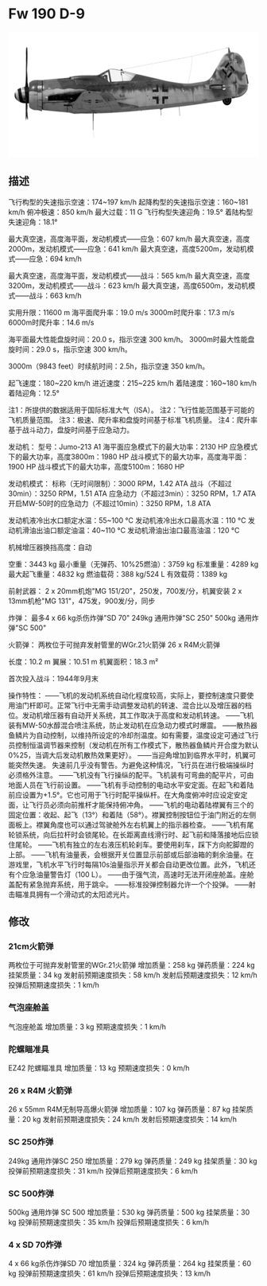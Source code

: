 # Fw 190 D-9

![fw190d9](../images/fw190d9.png)

## 描述

飞行构型的失速指示空速：174~197 km/h
起降构型的失速指示空速：160~181 km/h
俯冲极速：850 km/h
最大过载：11 G
飞行构型失速迎角：19.5°
着陆构型失速迎角：18.1°

最大真空速，高度海平面，发动机模式——应急：607 km/h
最大真空速，高度2000m，发动机模式——应急：641 km/h
最大真空速，高度5200m，发动机模式——应急：694 km/h

最大真空速，高度海平面，发动机模式——战斗：565 km/h
最大真空速，高度3200m，发动机模式——战斗：623 km/h
最大真空速，高度6500m，发动机模式——战斗：663 km/h

实用升限：11600 m
海平面爬升率：19.0 m/s
3000m时爬升率：17.3 m/s
6000m时爬升率：14.6 m/s

海平面最大性能盘旋时间：20.0 s，指示空速 300 km/h。
3000m时最大性能盘旋时间：29.0 s，指示空速 300 km/h。

3000m（9843 feet）时续航时间：2.5h，指示空速 350 km/h。

起飞速度：180~220 km/h
进近速度：215~225 km/h
着陆速度：160~180 km/h
着陆迎角：12.5°

注1：所提供的数据适用于国际标准大气（ISA）。
注2：飞行性能范围基于可能的飞机质量范围。
注3：极速、爬升率和盘旋时间基于标准飞机质量。
注4：爬升率基于战斗动力，盘旋时间基于应急动力。

发动机：
型号：Jumo-213 A1
海平面应急模式下的最大功率：2130 HP
应急模式下的最大功率，高度3800m：1980 HP
战斗模式下的最大功率，高度海平面：1900 HP
战斗模式下的最大功率，高度5100m：1680 HP

发动机模式：
标称（无时间限制）：3000 RPM，1.42 ATA
战斗（不超过30min）：3250 RPM，1.51 ATA
应急动力（不超过3min）：3250 RPM，1.7 ATA
开启MW-50时的应急动力（不超过10min）：3250 RPM，1.8 ATA

发动机液冷出水口额定水温：55~100 °C
发动机液冷出水口最高水温：110 °C
发动机滑油出油口额定油温：40~110 °C
发动机滑油出油口最高油温：120 °C

机械增压器换挡高度：自动

空重：3443 kg
最小重量（无弹药、10%25燃油）：3759 kg
标准重量：4289 kg
最大起飞重量：4832 kg
燃油载荷：388 kg/524 L
有效载荷：1389 kg

前射武器：
2 x 20mm机炮"MG 151/20"，250发，700发/分，机翼安装
2 x 13mm机枪"MG 131"，475发，900发/分，同步

炸弹：
最多4 x 66 kg杀伤炸弹"SD 70"
249kg 通用炸弹"SC 250"
500kg 通用炸弹"SC 500"

火箭弹：
两枚位于可抛弃发射管里的WGr.21火箭弹
26 x R4M火箭弹

长度：10.2 m
翼展：10.51 m
机翼面积：18.3 m²

首次投入战斗：1944年9月末

操作特性：
——飞机的发动机系统自动化程度较高，实际上，要控制速度只要使用油门杆即可。正常飞行中无需手动调整发动机的转速、混合比以及增压器的档位。发动机增压器有自动开关系统，其工作取决于高度和发动机转速。
——飞机装有MW-50水醇混合喷注系统，防止发动机在应急动力模式时爆震。
——散热器鱼鳞片为自动控制，以维持所设定的冷却剂温度。如有需要，温度设定可通过飞行员控制恒温调节器来控制（发动机在所有工作模式下，散热器鱼鳞片开合度为默认0%25，当调大后发动机散热效果更好）。
——当迎角增加到临界水平时，机翼可能突然失速。 失速前几乎没有警告。为避免这种情况，飞行员在进行极端操纵时必须格外注意。
——飞机没有飞行操纵的配平。飞机装有可弯曲的配平片，可由地面人员在飞行前设置。
——飞机有手动控制的电动水平安定面。在起飞和着陆前应设置为+1.5°。它也可用于飞行时配平操纵杆。在大角度俯冲时应设定安定面，让飞行员必须向前推杆才能保持俯冲角。
——飞机的电动着陆襟翼有三个的固定位置：收起、起飞（13°）和着陆（58°）。襟翼控制按钮位于油门附近的左侧面板上。襟翼角度也可以通过驾驶舱外左右机翼上的指示器检查。
——飞机有尾轮锁系统，向后拉杆时会锁尾轮。在长距离直线滑行时、起飞前和降落接地后应锁住尾轮。
——飞机有独立的左右液压机轮刹车。要使用刹车，踩下方向舵脚蹬的上部。
——飞机有油量表，会根据开关位置显示前部或后部油箱的剩余油量。在游戏里，飞机水平飞行时每隔10s油量指示开关都会自动更改位置。此外，飞机还有个应急油量警告灯（100 L）。
——由于强气流，高速时无法开闭座舱盖。座舱盖配有紧急抛弃系统，用于跳伞。
——标准投弹控制器允许一个个投弹。
——射击瞄准具拥有一个滑动式的太阳滤光片。

## 修改


### 21cm火箭弹

两枚位于可抛弃发射管里的WGr.21火箭弹
增加质量：258 kg
弹药质量：224 kg
挂架质量：34 kg
发射前预期速度损失：58 km/h
发射后预期速度损失：12 km/h
投弹后预期速度损失：1 km/h

### 气泡座舱盖

气泡座舱盖
增加质量：3 kg
预期速度损失：1 km/h

### 陀螺瞄准具

EZ42 陀螺瞄准具
增加质量：13 kg
预期速度损失：0 km/h﻿

### 26 x R4M 火箭弹

26 x 55mm R4M无制导高爆火箭弹
增加质量：107 kg
弹药质量：87 kg
挂架质量：20 kg
发射前预期速度损失：24 km/h
发射后预期速度损失：14 km/h

### SC 250炸弹

249kg 通用炸弹SC 250
增加质量：279 kg
弹药质量：249 kg
挂架质量：30 kg
投弹前预期速度损失：31 km/h
投弹后预期速度损失：6 km/h

### SC 500炸弹

500kg 通用炸弹 SC 500
增加质量：530 kg
弹药质量：500 kg
挂架质量：30 kg
投弹前预期速度损失：35 km/h
投弹后预期速度损失：6 km/h

### 4 x SD 70炸弹

4 x 66 kg杀伤炸弹SD 70
增加质量：324 kg
弹药质量：264 kg
挂架质量：60 kg
投弹前预期速度损失：61 km/h
投弹后预期速度损失：13 km/h
